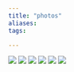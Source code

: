 ```yaml
---
title: "photos"
aliases: 
tags: 

---
```


![](https://i.imgur.com/iMHFpvw.png)
![](https://i.imgur.com/jPZwDjk.png)
![](https://i.imgur.com/9IaB7gV.png)
![](https://i.imgur.com/Jfaz4Yb.png)
![](https://i.imgur.com/tPGOoEq.png)
![](https://i.imgur.com/f6waMj3.png)
